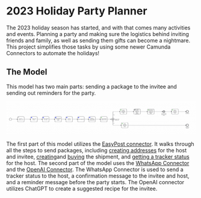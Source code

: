 # 2023 Holiday Party Planner

The 2023 holiday season has started, and with that comes many activities and events. Planning a party and making sure the logistics behind inviting friends and family, as well as sending them gifts can become a nightmare. This project simplifies those tasks by using some newer Camunda Connectors to automate the holidays!

## The Model
This model has two main parts: sending a package to the invitee and sending out reminders for the party.

![Holiday Party Planner Model](party-planner-model.png)

The first part of this model utilizes the [EasyPost connector](https://docs.camunda.io/docs/components/connectors/out-of-the-box-connectors/easy-post/). It walks through all the steps to send packages, including [creating addresses](https://docs.camunda.io/docs/components/connectors/out-of-the-box-connectors/easy-post/#create-address) for the host and invitee, [creating](https://docs.camunda.io/docs/components/connectors/out-of-the-box-connectors/easy-post/#create-a-shipment)and [buying](https://docs.camunda.io/docs/components/connectors/out-of-the-box-connectors/easy-post/#buy-a-shipment) the shipment, and [getting a tracker status](https://docs.camunda.io/docs/components/connectors/out-of-the-box-connectors/easy-post/#retrieve-a-tracker-by-id) for the host. The second part of the model uses the [WhatsApp Connector](https://docs.camunda.io/docs/components/connectors/out-of-the-box-connectors/whatsapp/) and the [OpenAI Connector](https://docs.camunda.io/docs/components/connectors/out-of-the-box-connectors/openai/). The WhatsApp Connector is used to send a tracker status to the host, a confirmation message to the invitee and host, and a reminder message before the party starts. The OpenAI connector utilizes ChatGPT to create a suggested recipe for the invitee. 
